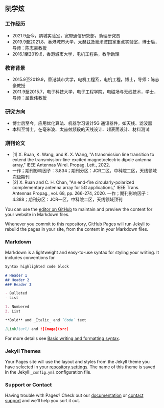 ## 阮学炫

### 工作经历
- 2021.9至今，鹏城实验室，宽带通信研究部，助理研究员
- 2019.9至2021.8，香港城市大学，太赫兹及毫米波国家重点实验室，博士后，导师：陈志豪教授
- 2016.1至2019.6，香港城市大学，电机工程系，教学助理

### 教育背景
- 2015.9至2019.9，香港城市大学，电机工程系，电机工程，博士，导师：陈志豪教授
- 2011.9至2015.7，电子科技大学，电子工程学院，电磁场与无线技术，学士，导师：屈世伟教授

### 研究方向
- 博士后至今，应用优化算法、机器学习设计5G 通讯器件，如天线、滤波器
- 本科至博士，在毫米波、太赫兹频段的天线设计、超表面设计、材料测试

### 期刊论文
- [1] X. Ruan, K. Wang, and K. X. Wang, "A transmission line transition to extend the transmission-line-excited magnetoelectric dipole antenna array," IEEE Antennas Wirel. Propag. Lett., 2022.
- 一作；期刊影响因子：3.834；期刊分区：JCR二区，中科院二区，天线领域次级期刊
- [2] X. Ruan and C. H. Chan, "An end-fire circularly-polarized complementary antenna array for 5G applications," IEEE Trans. Antennas Propag., vol. 68, pp. 266-274, 2020.
一作；期刊影响因子：4.388；期刊分区：JCR一区，中科院二区，天线领域顶刊

You can use the [editor on GitHub](https://github.com/xuexuanruan/xuexuanruan.github.io/edit/main/index.md) to maintain and preview the content for your website in Markdown files.

Whenever you commit to this repository, GitHub Pages will run [Jekyll](https://jekyllrb.com/) to rebuild the pages in your site, from the content in your Markdown files.

### Markdown

Markdown is a lightweight and easy-to-use syntax for styling your writing. It includes conventions for

```markdown
Syntax highlighted code block

# Header 1
## Header 2
### Header 3

- Bulleted
- List

1. Numbered
2. List

**Bold** and _Italic_ and `Code` text

[Link](url) and ![Image](src)
```

For more details see [Basic writing and formatting syntax](https://docs.github.com/en/github/writing-on-github/getting-started-with-writing-and-formatting-on-github/basic-writing-and-formatting-syntax).

### Jekyll Themes

Your Pages site will use the layout and styles from the Jekyll theme you have selected in your [repository settings](https://github.com/xuexuanruan/xuexuanruan.github.io/settings/pages). The name of this theme is saved in the Jekyll `_config.yml` configuration file.

### Support or Contact

Having trouble with Pages? Check out our [documentation](https://docs.github.com/categories/github-pages-basics/) or [contact support](https://support.github.com/contact) and we’ll help you sort it out.

